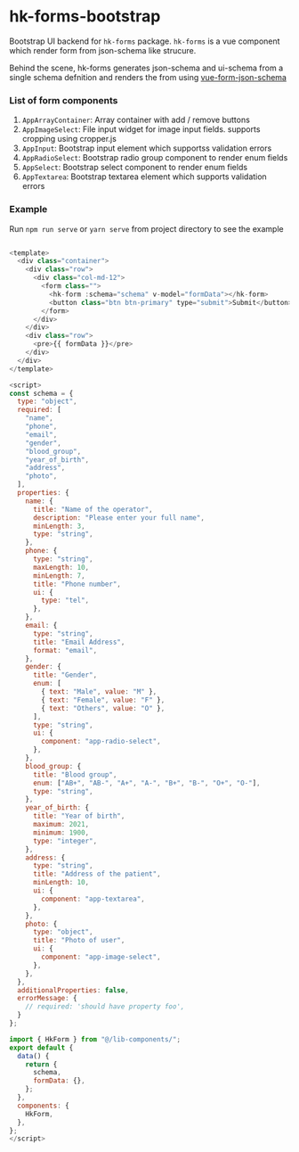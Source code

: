 # hk-forms-bootstrap

Bootstrap UI backend for `hk-forms` package.
`hk-forms` is a vue component which render form from json-schema like strucure. 

Behind the scene, hk-forms generates json-schema and ui-schema from a single schema defnition and renders the from using [ vue-form-json-schema ](https://github.com/jarvelov/vue-form-json-schema)

### List of form components

1. `AppArrayContainer`: Array container with add / remove buttons
2. `AppImageSelect`: File input widget for image input fields. supports cropping using cropper.js
3. `AppInput`: Bootstrap input element which supportss validation errors
4. `AppRadioSelect`: Bootstrap radio group component to render enum fields
5. `AppSelect`: Bootstrap select component to render enum fields
6. `AppTextarea`: Bootstrap textarea element which supports validation errors


### Example

Run `npm run serve` or `yarn serve` from project directory to see the example

```javascript

<template>
  <div class="container">
    <div class="row">
      <div class="col-md-12">
        <form class="">
          <hk-form :schema="schema" v-model="formData"></hk-form>
          <button class="btn btn-primary" type="submit">Submit</button>
        </form>
      </div>
    </div>
    <div class="row">
      <pre>{{ formData }}</pre>
    </div>
  </div>
</template>

<script>
const schema = {
  type: "object",
  required: [
    "name",
    "phone",
    "email",
    "gender",
    "blood_group",
    "year_of_birth",
    "address",
    "photo",
  ],
  properties: {
    name: {
      title: "Name of the operator",
      description: "Please enter your full name",
      minLength: 3,
      type: "string",
    },
    phone: {
      type: "string",
      maxLength: 10,
      minLength: 7,
      title: "Phone number",
      ui: {
        type: "tel",
      },
    },
    email: {
      type: "string",
      title: "Email Address",
      format: "email",
    },
    gender: {
      title: "Gender",
      enum: [
        { text: "Male", value: "M" },
        { text: "Female", value: "F" },
        { text: "Others", value: "O" },
      ],
      type: "string",
      ui: {
        component: "app-radio-select",
      },
    },
    blood_group: {
      title: "Blood group",
      enum: ["AB+", "AB-", "A+", "A-", "B+", "B-", "O+", "O-"],
      type: "string",
    },
    year_of_birth: {
      title: "Year of birth",
      maximum: 2021,
      minimum: 1900,
      type: "integer",
    },
    address: {
      type: "string",
      title: "Address of the patient",
      minLength: 10,
      ui: {
        component: "app-textarea",
      },
    },
    photo: {
      type: "object",
      title: "Photo of user",
      ui: {
        component: "app-image-select",
      },
    },
  },
  additionalProperties: false,
  errorMessage: {
    // required: 'should have property foo',
  }
};

import { HkForm } from "@/lib-components/";
export default {
  data() {
    return {
      schema,
      formData: {},
    };
  },
  components: {
    HkForm,
  },
};
</script>

```
